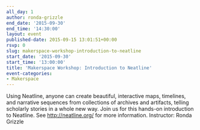 ```yaml
---
all_day: 1
author: ronda-grizzle
end_date: '2015-09-30'
end_time: '14:30:00'
layout: event
published-date: 2015-09-15 13:01:51+00:00
rsvp: 0
slug: makerspace-workshop-introduction-to-neatline
start_date: '2015-09-30'
start_time: '13:00:00'
title: 'Makerspace Workshop: Introduction to Neatline'
event-categories:
- Makerspace
---
```


Using Neatline, anyone can create beautiful, interactive maps, timelines, and narrative sequences from collections of archives and artifacts, telling scholarly stories in a whole new way. Join us for this hands-on introduction to Neatline. See http://neatline.org/ for more information. Instructor: Ronda Grizzle
